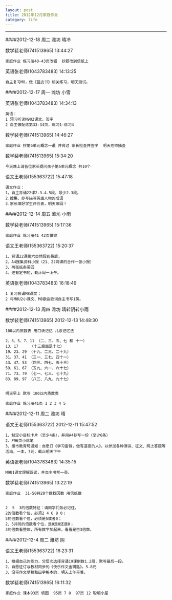 ```yaml
---
layout: post
title: 2012年12月家庭作业
category: life
---
```



---

####2012-12-18  周二 潍坊 晴冷

数学裴老师(741513965) 13:44:27 
    
    家庭作业 练习册40-43页改错  抄题改到信纸上

英语张老师(1043783483) 14:13:25 
    
    自主复习M8，做《蓝皮书》相关练习，明天测试。

####2012-12-17  周一 潍坊 小雪

英语张老师(1043783483)  14:34:13
    
    英语：
    1 预习听读M9U2课文，签字
    2 自主做配练第33-34页，练习1-练习4

数学裴老师(741513965)  14:46:27
    
    家庭作业 抄第6单元概念一遍 并背过 家长检查并签字  明天老师抽查

数学裴老师(741513965)  15:34:20
    
    今天晚上请各位家长提问孩子第6单元概念 共10个

语文王老师(155363722)  15:47:18
    
    语文作业：
    1。自主背诵22课2.3.4.5段，最少2.3段。
    2.搜集、抄写描写英雄人物的成语
    3.家长填好学生评价表，明天带回！


####2012-12-14  周五 潍坊 小雨

数学裴老师(741513965)  15:17:36

    家庭作业 练习册41 42页做完 

语文王老师(155363722)  15:20:37

    1、背诵22课第六自然段到最后;
    2、A4搜集资料小报（21、22两课的合作一张小报）
    3、两张纸条带回
    4、还有定书的，截止周一上午。

英语张老师(1043783483)  16:18:49

    1 复习背诵M8课文；
    2 将M8U2小课文、M8歌曲歌词自主书写1英。


####2012-12-13  周四 潍坊 晴转阴转小雨

数学裴老师(741513965) 2012-12-13 14:48:30

    100以内质数表 用口诀记忆 儿歌记忆法   

    2、3、5、7、11 （二、三、五、七 和 十一）   
    13、17     （十三后面是十七）   
    19、23、29 （十九、二三、二十九）   
    31、37、41 （三一、三七、四十一）   
    43、47、53 （四三、四七、五十三）   
    59、61、67 （五九、六一、六十七）   
    71、73、79 （七一、七三、七十九）   
    83、89、97 （八三、八九、九十七） 


    明天早上 默写 100以内质数表
    
    家庭作业 练习册41页 1 2 3 4 5

####2012-12-11  周二 潍坊 晴

语文王老师(155363722) 2012-12-11 15:47:52

    1、制定小目标卡片（至少4条），并用A4抄写一份（至少6条）
    2、P96页小练笔
    3、接市教育局通知：自愿订《学习雷锋，做有道德的人》，以参加各种演讲、征文、网上答题等活动，一本，7元，截止明天下午

英语张老师(1043783483)  14:35:15

    M9U1课文理解跟读，并自主书写一英。
    
数学裴老师(741513965) 13:22:19 

    家庭作业  31-50共20个数找因数 用信纸做


    2  5  3的倍数特征：请同学们务必记住。
    2的倍数看个位，必须2 4 6 8 0； 
    5的倍数看个位，必须是5或者0；  
    2、5共同的倍数看个位，是0是0还是0；  
    3的倍数看整体，所有数字加起来，看看是否3倍数。
    


####2012-12-4  周二 潍坊 阴

语文王老师(155363722)  16:23:31

    1、根据自己的能力，分层次选择背诵19课倒数1.2段，默写最后一段。
    2、自愿征订与教材同步的《快乐作文金钥匙》，5.8元
    3、没带作文草稿和田字格本的，明天上午带着。

数学裴老师(741513965)  16:11:32

    家庭作业 课本93页 填图  95页 7 8  97页 12 聪明小屋
    
    
